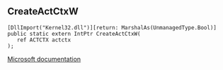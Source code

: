 ## CreateActCtxW

```
[DllImport("Kernel32.dll")][return: MarshalAs(UnmanagedType.Bool)]
public static extern IntPtr CreateActCtxW(
   ref ACTCTX actctx
);
```

[Microsoft documentation](https://docs.microsoft.com/en-us/windows/win32/api/winbase/nf-winbase-createactctxw)
